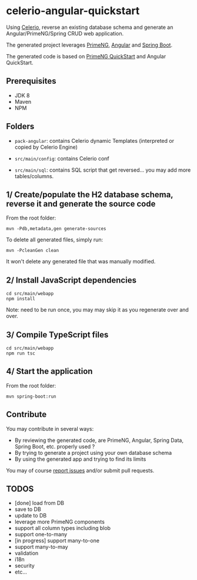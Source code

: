 # celerio-angular-quickstart

Using [Celerio](http://www.jaxio.com/documentation/celerio), reverse an existing database schema and generate an Angular/PrimeNG/Spring CRUD web application.

The generated project leverages [PrimeNG](http://primefaces.org/primeng/), [Angular](http://angular.io/) and [Spring Boot](http://projects.spring.io/spring-boot/).

The generated code is based on [PrimeNG QuickStart](https://github.com/primefaces/primeng-quickstart) and Angular QuickStart.

## Prerequisites

* JDK 8
* Maven
* NPM

## Folders

* `pack-angular`: contains Celerio dynamic Templates (interpreted or copied by Celerio Engine)

* `src/main/config`: contains Celerio conf

* `src/main/sql`: contains SQL script that get reversed... you may add more tables/columns.


## 1/ Create/populate the H2 database schema, reverse it and generate the source code

From the root folder:

    mvn -Pdb,metadata,gen generate-sources

To delete all generated files, simply run:
    
    mvn -PcleanGen clean

It won't delete any generated file that was manually modified.

## 2/ Install JavaScript dependencies

    cd src/main/webapp
    npm install

Note: need to be run once, you may may skip it as you regenerate over and over. 

## 3/ Compile TypeScript files

    cd src/main/webapp
    npm run tsc

## 4/ Start the application

From the root folder:
    
    mvn spring-boot:run


## Contribute

You may contribute in several ways:

* By reviewing the generated code, are PrimeNG, Angular, Spring Data, Spring Boot, etc.  properly used ?
* By trying to generate a project using your own database schema
* By using the generated app and trying to find its limits

You may of course [report issues](https://github.com/jaxio/celerio-angular-quickstart/issues) and/or submit pull requests.


## TODOS

* [done] load from DB
* save to DB
* update to DB
* leverage more PrimeNG components
* support all column types including blob
* support one-to-many
* [in progress] support many-to-one
* support many-to-may
* validation
* i18n
* security
* etc...